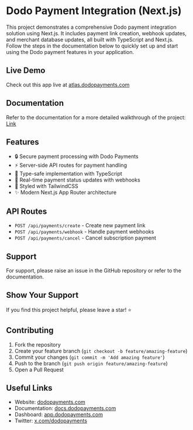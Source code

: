# Dodo Payment Integration (Next.js)

This project demonstrates a comprehensive Dodo payment integration solution using Next.js. It includes payment link creation, webhook updates, and merchant database updates, all built with TypeScript and Next.js. Follow the steps in the documentation below to quickly set up and start using the Dodo payment features in your application.

## Live Demo

Check out this app live at [atlas.dodopayments.com](https://atlas.dodopayments.com)

## Documentation

Refer to the documentation for a more detailed walkthrough of the project:
[Link](https://docs.dodopayments.com/api-reference/integration-guide)

## Features

- 🔒 Secure payment processing with Dodo Payments
- ⚡ Server-side API routes for payment handling
- 🎯 Type-safe implementation with TypeScript
- 🔄 Real-time payment status updates with webhooks
- 🎨 Styled with TailwindCSS
- ✨ Modern Next.js App Router architecture

## API Routes

- `POST /api/payments/create` - Create new payment link
- `POST /api/payments/webhook` - Handle payment webhooks
- `POST /api/payments/cancel` - Cancel subscription payment

## Support

For support, please raise an issue in the GitHub repository or refer to the documentation.

## Show Your Support

If you find this project helpful, please leave a star! ⭐

## Contributing

1. Fork the repository
2. Create your feature branch (`git checkout -b feature/amazing-feature`)
3. Commit your changes (`git commit -m 'Add amazing feature'`)
4. Push to the branch (`git push origin feature/amazing-feature`)
5. Open a Pull Request

## Useful Links

- Website: [dodopayments.com](https://dodopayments.com)
- Documentation: [docs.dodopayments.com](https://docs.dodopayments.com)
- Dashboard: [app.dodopayments.com](https://app.dodopayments.com)
- Twitter: [x.com/dodopayments](https://x.com/dodopayments)
